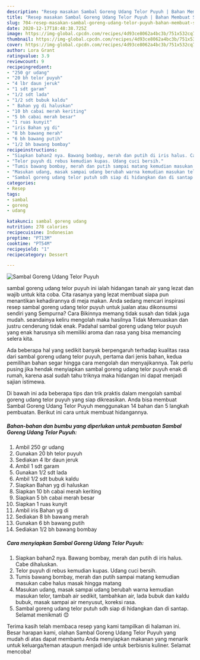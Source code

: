 ```yaml
---
description: "Resep masakan Sambal Goreng Udang Telor Puyuh | Bahan Membuat Sambal Goreng Udang Telor Puyuh Yang Enak Dan Mudah"
title: "Resep masakan Sambal Goreng Udang Telor Puyuh | Bahan Membuat Sambal Goreng Udang Telor Puyuh Yang Enak Dan Mudah"
slug: 704-resep-masakan-sambal-goreng-udang-telor-puyuh-bahan-membuat-sambal-goreng-udang-telor-puyuh-yang-enak-dan-mudah
date: 2020-12-17T18:48:38.725Z
image: https://img-global.cpcdn.com/recipes/4d93ce8062a4bc3b/751x532cq70/sambal-goreng-udang-telor-puyuh-foto-resep-utama.jpg
thumbnail: https://img-global.cpcdn.com/recipes/4d93ce8062a4bc3b/751x532cq70/sambal-goreng-udang-telor-puyuh-foto-resep-utama.jpg
cover: https://img-global.cpcdn.com/recipes/4d93ce8062a4bc3b/751x532cq70/sambal-goreng-udang-telor-puyuh-foto-resep-utama.jpg
author: Lora Grant
ratingvalue: 3.9
reviewcount: 9
recipeingredient:
- "250 gr udang"
- "20 bh telor puyuh"
- "4 lbr daun jeruk"
- "1 sdt garam"
- "1/2 sdt lada"
- "1/2 sdt bubuk kaldu"
- " Bahan yg di haluskan"
- "10 bh cabai merah keriting"
- "5 bh cabai merah besar"
- "1 ruas kunyit"
- "iris Bahan yg di"
- "8 bh bawang merah"
- "6 bh bawang putih"
- "1/2 bh bawang bombay"
recipeinstructions:
- "Siapkan bahan2 nya. Bawang bombay, merah dan putih di iris halus. Cabe dihaluskan."
- "Telor puyuh di rebus kemudian kupas. Udang cuci bersih."
- "Tumis bawang bombay, merah dan putih sampai matang kemudian masukan cabe halus masak hingga matang"
- "Masukan udang, masak sampai udang berubah warna kemudian masukan telor, tambah air sedikit, tambahkan air, lada bubuk dan kaldu bubuk, masak sampai air menyusut, koreksi rasa."
- "Sambal goreng udang telor putuh sdh siap di hidangkan dan di santap. Selamat menikmati 😊"
categories:
- Resep
tags:
- sambal
- goreng
- udang

katakunci: sambal goreng udang 
nutrition: 278 calories
recipecuisine: Indonesian
preptime: "PT13M"
cooktime: "PT54M"
recipeyield: "1"
recipecategory: Dessert

---
```



![Sambal Goreng Udang Telor Puyuh](https://img-global.cpcdn.com/recipes/4d93ce8062a4bc3b/751x532cq70/sambal-goreng-udang-telor-puyuh-foto-resep-utama.jpg)


sambal goreng udang telor puyuh ini ialah hidangan tanah air yang lezat dan wajib untuk kita coba. Cita rasanya yang lezat membuat siapa pun menantikan kehadirannya di meja makan.
Anda sedang mencari inspirasi resep sambal goreng udang telor puyuh untuk jualan atau dikonsumsi sendiri yang Sempurna? Cara Bikinnya memang tidak susah dan tidak juga mudah. seandainya keliru mengolah maka hasilnya Tidak Memuaskan dan justru cenderung tidak enak. Padahal sambal goreng udang telor puyuh yang enak harusnya sih memiliki aroma dan rasa yang bisa memancing selera kita.



Ada beberapa hal yang sedikit banyak berpengaruh terhadap kualitas rasa dari sambal goreng udang telor puyuh, pertama dari jenis bahan, kedua pemilihan bahan segar hingga cara mengolah dan menyajikannya. Tak perlu pusing jika hendak menyiapkan sambal goreng udang telor puyuh enak di rumah, karena asal sudah tahu triknya maka hidangan ini dapat menjadi sajian istimewa.


Di bawah ini ada beberapa tips dan trik praktis dalam mengolah sambal goreng udang telor puyuh yang siap dikreasikan. Anda bisa membuat Sambal Goreng Udang Telor Puyuh menggunakan 14 bahan dan 5 langkah pembuatan. Berikut ini cara untuk membuat hidangannya.

<!--inarticleads1-->

##### Bahan-bahan dan bumbu yang diperlukan untuk pembuatan Sambal Goreng Udang Telor Puyuh:

1. Ambil 250 gr udang
1. Gunakan 20 bh telor puyuh
1. Sediakan 4 lbr daun jeruk
1. Ambil 1 sdt garam
1. Gunakan 1/2 sdt lada
1. Ambil 1/2 sdt bubuk kaldu
1. Siapkan  Bahan yg di haluskan
1. Siapkan 10 bh cabai merah keriting
1. Siapkan 5 bh cabai merah besar
1. Siapkan 1 ruas kunyit
1. Ambil iris Bahan yg di
1. Sediakan 8 bh bawang merah
1. Gunakan 6 bh bawang putih
1. Sediakan 1/2 bh bawang bombay




<!--inarticleads2-->

##### Cara menyiapkan Sambal Goreng Udang Telor Puyuh:

1. Siapkan bahan2 nya. Bawang bombay, merah dan putih di iris halus. Cabe dihaluskan.
1. Telor puyuh di rebus kemudian kupas. Udang cuci bersih.
1. Tumis bawang bombay, merah dan putih sampai matang kemudian masukan cabe halus masak hingga matang
1. Masukan udang, masak sampai udang berubah warna kemudian masukan telor, tambah air sedikit, tambahkan air, lada bubuk dan kaldu bubuk, masak sampai air menyusut, koreksi rasa.
1. Sambal goreng udang telor putuh sdh siap di hidangkan dan di santap. Selamat menikmati 😊




Terima kasih telah membaca resep yang kami tampilkan di halaman ini. Besar harapan kami, olahan Sambal Goreng Udang Telor Puyuh yang mudah di atas dapat membantu Anda menyiapkan makanan yang menarik untuk keluarga/teman ataupun menjadi ide untuk berbisnis kuliner. Selamat mencoba!
